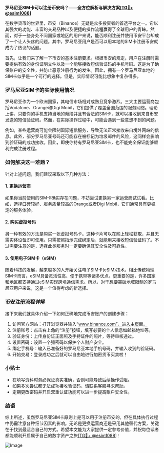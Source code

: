 **罗马尼亚SIM卡可以注册币安吗？——全方位解析与解决方案[[TG💪+ @esim1088](https://t.me/s/esim1088)]**

在数字货币的世界里，币安（Binance）无疑是众多投资者的首选平台之一。它以其强大的功能、丰富的交易品种以及便捷的操作流程赢得了全球用户的青睐。然而，对于一些身处不同国家或地区的用户来说，能否顺利注册并使用币安平台却成了一个让人头疼的问题。其中，罗马尼亚用户是否可以用本地的SIM卡注册币安就成为了热议的话题。

首先，让我们来了解一下币安的基本注册要求。根据币安的规定，用户在注册时需要提供有效的身份证明文件以及一个能够接收短信验证码的手机号码。这是为了确保账户的安全性，并防止恶意注册行为的发生。因此，拥有一个罗马尼亚本地的SIM卡似乎是一个可行的选择。但是，实际情况可能比想象中复杂得多。

### 罗马尼亚SIM卡的实际使用情况

罗马尼亚作为一个欧洲国家，其电信市场相对成熟且竞争激烈。三大主要运营商包括Vodafone、Orange和Digi Mobil，它们提供了覆盖全国范围的服务网络。理论上讲，只要你的手机支持当地的频段并且有合法的SIM卡，就可以接收到来自币安发送的短信验证码。然而，在实际操作过程中，可能会遇到一些意想不到的问题。

例如，某些运营商可能会限制国际短信服务，导致无法正常接收来自境外网站的信息。此外，部分罗马尼亚号码还可能存在被标记为垃圾邮件的风险，这同样会影响到验证码的成功接收。因此，即使你持有罗马尼亚SIM卡，也不能完全保证能够顺利完成注册过程。

### 如何解决这一难题？

针对上述问题，我们建议采取以下几种方法：

#### 1. 更换运营商
如果你当前使用的SIM卡确实存在问题，不妨尝试更换另一家运营商试试看。比如，选择口碑较好、服务质量较高的Orange或者Digi Mobil，它们通常具有更稳定的服务体验。

#### 2. 购买虚拟号码
另一种有效的方法是购买一张虚拟号码卡。这种卡片可以在网上轻松获取，并且无需实体设备即可使用。只需按照指示完成绑定后，就能用来接收短信验证码了。不过需要注意的是，选择此类服务时一定要确保其安全性及可靠性。

#### 3. 使用电子SIM卡（eSIM）
随着科技的发展，越来越多的人开始关注电子SIM卡(eSIM)技术。相比传统物理SIM卡而言，eSIM具备灵活性高、便于携带等诸多优点。更重要的是，许多国家和地区都支持通过eSIM实现跨境通信需求。所以，对于想要突破地域限制的罗马尼亚用户来说，这是一个值得考虑的新选择。

### 币安注册流程详解

接下来我们就具体介绍一下如何正确地完成币安账户的创建步骤：

1. 访问官方网站：打开浏览器并输入“www.binance.com”，进入主页面。
2. 注册账号：点击右上角的“注册”按钮，填写必要的个人信息如邮箱地址等。
3. 验证身份：上传身份证正面照及手持证件的照片，等待审核通过。
4. 设置密码：设置一个强密码以保护个人财产安全。
5. 绑定手机号：输入已准备好的罗马尼亚本地手机号码，并输入收到的验证码。
6. 开始交易：登录成功之后就可以自由地进行加密货币买卖啦！

### 小贴士

- 在填写资料时务必保证真实准确，否则可能导致后续操作受阻。
- 如果多次尝试都无法成功接收验证码，请联系客服寻求帮助。
- 定期更改密码并开启双重认证功能可以进一步提高账户安全性。

### 结语

综上所述，虽然罗马尼亚SIM卡原则上是可以用于注册币安的，但在具体执行过程中仍需注意各种细节因素的影响。无论是更换运营商还是采用其他替代方案，关键在于找到最适合自己的方式。希望本文能为大家提供一定参考价值，并祝每位读者都能顺利开启属于自己的数字资产之旅[[TG💪+ @esim1088](https://t.me/s/esim1088)]！

![Image](https://i.postimg.cc/4NQfJmqS/Snipaste-2025-05-13-00-14-12.png)